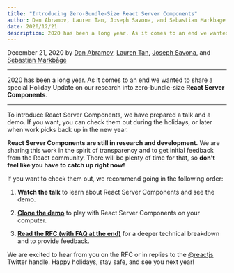 ```yaml
---
title: "Introducing Zero-Bundle-Size React Server Components"
author: Dan Abramov, Lauren Tan, Joseph Savona, and Sebastian Markbage
date: 2020/12/21
description: 2020 has been a long year. As it comes to an end we wanted to share a special Holiday Update on our research into zero-bundle-size React Server Components.
---
```


December 21, 2020 by [Dan Abramov](https://twitter.com/dan_abramov), [Lauren Tan](https://twitter.com/potetotes), [Joseph Savona](https://twitter.com/en_JS), and [Sebastian Markbåge](https://twitter.com/sebmarkbage)

---

<Intro>

2020 has been a long year. As it comes to an end we wanted to share a special Holiday Update on our research into zero-bundle-size **React Server Components**.

</Intro>

---

To introduce React Server Components, we have prepared a talk and a demo. If you want, you can check them out during the holidays, or later when work picks back up in the new year.

<YouTubeIframe src="https://www.youtube.com/embed/TQQPAU21ZUw" />

**React Server Components are still in research and development.** We are sharing this work in the spirit of transparency and to get initial feedback from the React community. There will be plenty of time for that, so **don't feel like you have to catch up right now!**

If you want to check them out, we recommend going in the following order:

1. **Watch the talk** to learn about React Server Components and see the demo.

2. **[Clone the demo](http://github.com/reactjs/server-components-demo)** to play with React Server Components on your computer.

3. **[Read the RFC (with FAQ at the end)](https://github.com/reactjs/rfcs/pull/188)** for a deeper technical breakdown and to provide feedback.

We are excited to hear from you on the RFC or in replies to the [@reactjs](https://twitter.com/reactjs) Twitter handle. Happy holidays, stay safe, and see you next year!
